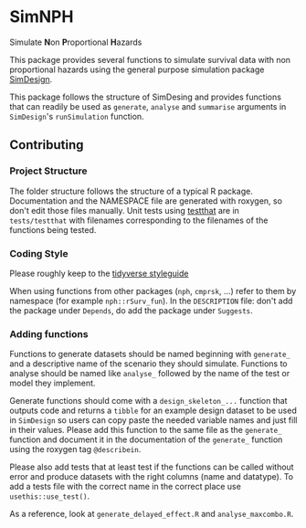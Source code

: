 # SimNPH

Simulate **N**on **P**roportional **H**azards

This package provides several functions to simulate survival data with non
proportional hazards using the general purpose simulation package
[SimDesign](https://cran.r-project.org/package=SimDesign).

This package follows the structure of SimDesing and provides functions that
can readily be used as `generate`, `analyse` and `summarise` arguments in 
`SimDesign`'s `runSimulation` function. 

## Contributing

### Project Structure

The folder structure follows the structure of a typical R package. Documentation
and the NAMESPACE file are generated with roxygen, so don't edit those files
manually. Unit tests using
[testthat](https://cran.r-project.org/package=testthat) are in `tests/testthat`
with filenames corresponding to the filenames of the functions being tested. 

### Coding Style

Please roughly keep to the [tidyverse styleguide](https://style.tidyverse.org/)

When using functions from other packages (`nph`, `cmprsk`, ...) refer to them 
by namespace (for example `nph::rSurv_fun`). In the `DESCRIPTION` file: don't 
add the package under `Depends`, do add the package under `Suggests`.

### Adding functions

Functions to generate datasets should be named beginning with `generate_` and a 
descriptive name of the scenario they should simulate. Functions to analyse 
should be named like `analyse_` followed by the name of the test or model they
implement.

Generate functions should come with a `design_skeleton_...` function that outputs
code and returns a `tibble` for an example design dataset to be used in `SimDesign`
so users can copy paste the needed variable names and just fill in their values. 
Please add this function to the same file as the `generate_` function and document 
it in the documentation of the `generate_` function using the roxygen tag 
`@describein`.

Please also add tests that at least test if the functions can be called without 
error and produce datasets with the right columns (name and datatype). To add a 
tests file with the correct name in the correct place use `usethis::use_test()`.

As a reference, look at `generate_delayed_effect.R` and `analyse_maxcombo.R`.


